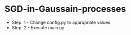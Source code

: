 # SGD-in-Gaussain-processes

* Step: 1 - Change config.py to appropriate values
* Step: 2 - Execute main.py